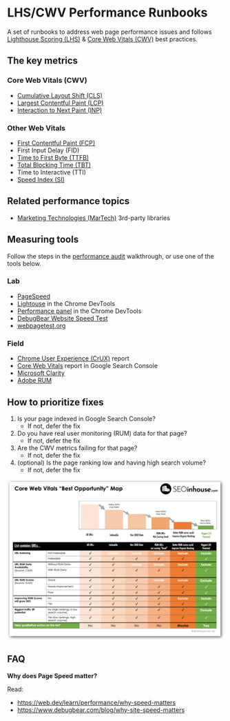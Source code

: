 # LHS/CWV Performance Runbooks

A set of runbooks to address web page performance issues and follows [Lighthouse Scoring (LHS)](https://developer.chrome.com/docs/lighthouse/performance/performance-scoring) & [Core Web Vitals (CWV)](https://web.dev/articles/vitals) best practices.

## The key metrics

### Core Web Vitals (CWV)

- [Cumulative Layout Shift (CLS)](./cls.md)
- [Largest Contentful Paint (LCP)](./lcp.md)
- [Interaction to Next Paint (INP)](./inp.md)

### Other Web Vitals

- [First Contentful Paint (FCP)](./fcp.md)
- First Input Delay (FID)
- [Time to First Byte (TTFB)](./ttfb.md)
- [Total Blocking Time (TBT)](./tbt.md)
- Time to Interactive (TTI)
- [Speed Index (SI)](./si.md)

## Related performance topics

- [Marketing Technologies (MarTech)](./martech.md) 3rd-party libraries

## Measuring tools

Follow the steps in the [performance audit](./performance-audit.md) walkthrough, or use one of the tools below.

### Lab

- [PageSpeed](https://pagespeed.web.dev/)
- [Lightouse](https://developer.chrome.com/docs/lighthouse/overview#devtools) in the Chrome DevTools
- [Performance panel](https://developer.chrome.com/docs/devtools/performance/overview) in the Chrome DevTools
- [DebugBear Website Speed Test](https://www.debugbear.com/test/website-speed)
- [webpagetest.org]()

### Field
- [Chrome User Experience (CrUX)](https://developer.chrome.com/docs/crux/dashboard) report
- [Core Web Vitals](https://www.debugbear.com/blog/search-console-core-web-vitals) report in Google Search Console
- [Microsoft Clarity](https://learn.microsoft.com/en-us/clarity/insights/performance-widget)
- [Adobe RUM](https://www.aem.live/docs/rum)

## How to prioritize fixes

1. Is your page indexed in Google Search Console?
    - If not, defer the fix
2. Do you have real user monitoring (RUM) data for that page?
    - If not, defer the fix
3. Are the CWV metrics failing for that page?
    - If not, defer the fix
4. (optional) Is the page ranking low and having high search volume?
    - If not, defer the fix

![Core Web Vitals "Best Opportunity" Map](./assets/cwv-best-opportunity-map.png)

## FAQ

**Why does Page Speed matter?**

Read:
- https://web.dev/learn/performance/why-speed-matters
- https://www.debugbear.com/blog/why-site-speed-matters
